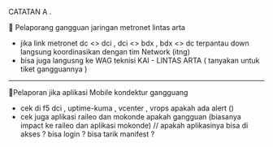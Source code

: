 CATATAN A . 


🚧 Pelaporang gangguan jaringan metronet lintas arta

 - jika link metronet dc <> dci , dci <> bdx , bdx <> dc terpantau down langsung koordinasikan dengan tim Network (itng)
 - bisa juga langusng ke WAG teknisi KAI - LINTAS ARTA ( tanyakan untuk tiket gangguannya )

------------------------------------------------------------------------------------------------

🚧Pelaporan jika aplikasi Mobile kondektur gangguang 

 - cek di f5 dci , uptime-kuma , vcenter , vrops apakah ada alert ()
 - cek juga aplikasi raileo dan mokonde apakah gangguan (biasanya impact ke raileo dan aplikasi mokonde) // apakah aplikasinya bisa di akses ? bisa login ? bisa tarik manifest ? 
